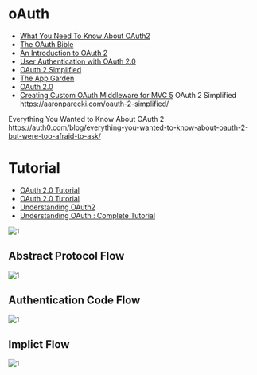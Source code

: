 # oAuth
* [What You Need To Know About OAuth2](https://www.smashingmagazine.com/2017/05/oauth2-logging-in-facebook/)
* [The OAuth Bible](http://oauthbible.com/)
* [An Introduction to OAuth 2](https://www.digitalocean.com/community/tutorials/an-introduction-to-oauth-2)
* [User Authentication with OAuth 2.0](https://oauth.net/articles/authentication/)
* [OAuth 2 Simplified](https://aaronparecki.com/oauth-2-simplified/)
* [The App Garden](https://www.flickr.com/services/api/auth.oauth.html)
* [OAuth 2.0](http://tutorials.jenkov.com/oauth2/overview.html)
* [Creating Custom OAuth Middleware for MVC 5](https://www.simple-talk.com/dotnet/net-framework/creating-custom-oauth-middleware-for-mvc-5/)
OAuth 2 Simplified
https://aaronparecki.com/oauth-2-simplified/

Everything You Wanted to Know About OAuth 2
https://auth0.com/blog/everything-you-wanted-to-know-about-oauth-2-but-were-too-afraid-to-ask/


# Tutorial
* [OAuth 2.0 Tutorial](http://tutorials.jenkov.com/oauth2/index.html)
* [OAuth 2.0 Tutorial](http://www.tutorialspoint.com/oauth2.0/)
* [Understanding OAuth2](http://www.bubblecode.net/en/2016/01/22/understanding-oauth2/)
* [Understanding OAuth : Complete Tutorial](https://www.drupal.org/node/349516)



![1](https://www.simple-talk.com/iwritefor/articlefiles/2030-owin-oauth-steps-03e3917e-9d93-48cd-99cd-c6c7faa34358.jpg)

## Abstract Protocol Flow
![1](https://assets.digitalocean.com/articles/oauth/abstract_flow.png)

## Authentication Code Flow
![1](https://assets.digitalocean.com/articles/oauth/auth_code_flow.png)

## Implict Flow
![1](https://assets.digitalocean.com/articles/oauth/implicit_flow.png)
